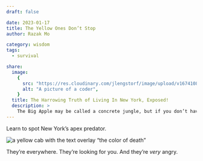 ```yaml
---
draft: false

date: 2023-01-17
title: The Yellow Ones Don’t Stop
author: Razak Mo

category: wisdom
tags:
  - survival

share:
  image:
    {
      src: "https://res.cloudinary.com/jlengstorf/image/upload/v1674108800/blog/yellow-ones-dont-stop.jpg",
      alt: "A picture of a coder",
    }
  title: The Harrowing Truth of Living In New York, Exposed!
  description: >
    The Big Apple may be called a concrete jungle, but if you don’t have the cheat codes for this game of Frogger then it’ll be game over for you, friendo.
---
```


Learn to spot New York’s apex predator.

![a yellow cab with the text overlay “the color of death”](https://res.cloudinary.com/jlengstorf/image/upload/v1674108800/blog/yellow-ones-dont-stop.jpg)

They’re everywhere. They’re looking for you. And they’re _very_ angry.
